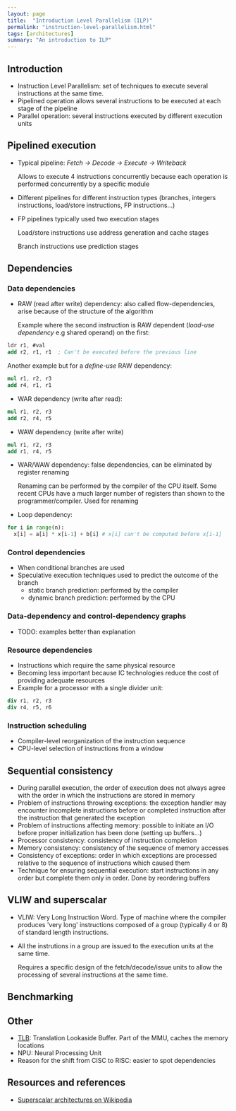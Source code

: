 ```yaml
---
layout: page
title:  "Introduction Level Parallelism (ILP)"
permalink: "instruction-level-parallelism.html"
tags: [architectures]
summary: "An introduction to ILP"
---
```


## Introduction
* Instruction Level Parallelism: set of techniques to execute several
  instructions at the same time.
* Pipelined operation allows several instructions to be executed at each stage
  of the pipeline
* Parallel operation: several instructions executed by different execution units

## Pipelined execution
* Typical pipeline: *Fetch -> Decode -> Execute -> Writeback*

  Allows to execute 4 instructions concurrently because each operation is
  performed concurrently by a specific module
* Different pipelines for different instruction types (branches, integers
  instructions, load/store instructions, FP instructions...)
* FP pipelines typically used two execution stages

  Load/store instructions use address generation and cache stages

  Branch instructions use prediction stages

## Dependencies
### Data dependencies
* RAW (read after write) dependency: also called flow-dependencies, arise because
  of the structure of the algorithm

  Example where the second instruction is RAW dependent (*load-use dependency* e.g
  shared operand) on the first:
```nasm
ldr r1, #val
add r2, r1, r1  ; Can't be executed before the previous line
```

  Another example but for a *define-use* RAW dependency:
```nasm
mul r1, r2, r3
add r4, r1, r1
```
* WAR dependency (write after read):
```nasm
mul r1, r2, r3
add r2, r4, r5
```
* WAW dependency (write after write)
```nasm
mul r1, r2, r3
add r1, r4, r5
```
* WAR/WAW dependency: false dependencies, can be eliminated by register renaming

  Renaming can be performed by the compiler of the CPU itself. Some recent CPUs
  have a much larger number of registers than shown to the programmer/compiler.
  Used for renaming
* Loop dependency:
```python
for i in range(n):
  x[i] = a[i] * x[i-1] + b[i] # x[i] can't be computed before x[i-1]
```

### Control dependencies
* When conditional branches are used
* Speculative execution techniques used to predict the outcome of the branch
  * static branch prediction: performed by the compiler
  * dynamic branch prediction: performed by the CPU

### Data-dependency and control-dependency graphs
* TODO: examples better than explanation

### Resource dependencies
* Instructions which require the same physical resource
* Becoming less important because IC technologies reduce the cost of providing
  adequate resources
* Example for a processor with a single divider unit:
```nasm
div r1, r2, r3
div r4, r5, r6
```

### Instruction scheduling
* Compiler-level reorganization of the instruction sequence
* CPU-level selection of instructions from a window

## Sequential consistency
* During parallel execution, the order of execution does not always agree with
  the order in which the instructions are stored in memory
* Problem of instructions throwing exceptions: the exception handler may
  encounter incomplete instructions before or completed instruction after the
  instruction that generated the exception
* Problem of instructions affecting memory: possible to initiate an I/O before
  proper initialization has been done (setting up buffers...)
* Processor consistency: consistency of instruction completion
* Memory consistency: consistency of the sequence of memory accesses
* Consistency of exceptions: order in which exceptions are processed relative to
  the sequence of instructions which caused them
* Technique for ensuring sequential execution: start instructions in any order
  but complete them only in order. Done by reordering buffers

## VLIW and superscalar
* VLIW: Very Long Instruction Word. Type of machine where the compiler produces
  'very long' instructions composed of a group (typically 4 or 8) of standard
  length instructions.
* All the instrutions in a group are issued to the execution units at the same
  time.

  Requires a specific design of the fetch/decode/issue units to allow the
  processing of several instructions at the same time.

## Benchmarking

## Other
* [TLB](https://en.wikipedia.org/wiki/Translation_lookaside_buffer): Translation Lookaside Buffer. Part of the MMU, caches the memory locations
* NPU: Neural Processing Unit
* Reason for the shift from CISC to RISC: easier to spot dependencies

## Resources and references
* [Superscalar architectures on Wikipedia](https://en.wikipedia.org/wiki/Superscalar_processor)
